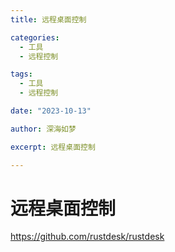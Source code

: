 ```yaml
---
title: 远程桌面控制

categories:
  - 工具
  - 远程控制

tags:
  - 工具
  - 远程控制

date: "2023-10-13"

author: 深海如梦

excerpt: 远程桌面控制

---
```


# 远程桌面控制

https://github.com/rustdesk/rustdesk